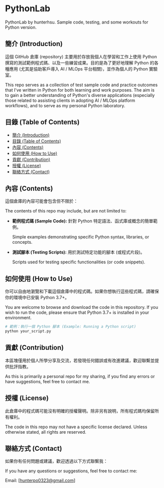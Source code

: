 # PythonLab

PythonLab by hunterhsu. Sample code, testing, and some workouts for Python version.

## 簡介 (Introduction)

這個 GitHub 倉庫 (repository) 主要用於存放我個人在學習和工作上使用 Python 撰寫的測試範例程式碼、以及一些練習成果。目的是為了更好地理解 Python 的各種應用 (尤其是協助客戶導入 AI / MLOps 平台相關)，並作為個人的 Python 實驗室。

This repo serves as a collection of test sample code and practice outcomes that I've written in Python for both learning and work purposes. The aim is to gain a better understanding of Python's diverse applications (especially those related to assisting clients in adopting AI / MLOps platform workflows), and to serve as my personal Python laboratory.

## 目錄 (Table of Contents)

- [簡介 (Introduction)](#簡介-introduction)
- [目錄 (Table of Contents)](#目錄-table-of-contents)
- [內容 (Contents)](#內容-contents)
- [如何使用 (How to Use)](#如何使用-how-to-use)
- [貢獻 (Contribution)](#貢獻-contribution)
- [授權 (License)](#授權-license)
- [聯絡方式 (Contact)](#聯絡方式-contact)

## 內容 (Contents)

這個倉庫的內容可能會包含但不限於：

The contents of this repo may include, but are not limited to:

- **範例程式碼 (Sample Code):** 針對 Python 特定語法、函式庫或概念的簡單範例。

  Simple examples demonstrating specific Python syntax, libraries, or concepts.

- **測試腳本 (Testing Scripts):** 用於測試特定功能的腳本 (或程式片段)。

  Scripts used for testing specific functionalities (or code snippets).

## 如何使用 (How to Use)

你可以自由地瀏覽和下載這個倉庫中的程式碼。如果你想執行這些程式碼，請確保你的環境中已安裝 Python 3.7+。

You are welcome to browse and download the code in this repository. If you wish to run the code, please ensure that Python 3.7+ is installed in your environment.

```bash
# 範例：執行一個 Python 腳本 (Example: Running a Python script)
python your_script.py
```

## 貢獻 (Contribution)

本區塊僅用於個人所學分享及交流，若發現任何錯誤或有改進建議，歡迎聯繫並提供批評指教。

As this is primarily a personal repo for my sharing, if you find any errors or have suggestions, feel free to contact me.

## 授權 (License)

此倉庫中的程式碼可能沒有明確的授權聲明。除非另有說明，所有程式碼均保留所有權利。

The code in this repo may not have a specific license declared. Unless otherwise stated, all rights are reserved.

## 聯絡方式 (Contact)

如果你有任何問題或建議，歡迎透過以下方式聯繫我：

If you have any questions or suggestions, feel free to contact me:

Email: [hunterpo0323@gmail.com]
